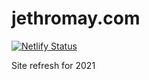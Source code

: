 # jethromay.com

[![Netlify Status](https://api.netlify.com/api/v1/badges/a850c5c3-229b-4cb1-94b7-8ac9a83bcf10/deploy-status)](https://app.netlify.com/sites/infallible-wing-18ff61/deploys)

Site refresh for 2021
